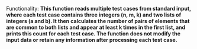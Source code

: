 Functionality: **This function reads multiple test cases from standard input, where each test case contains three integers (n, m, k) and two lists of integers (a and b). It then calculates the number of pairs of elements that are common to both lists and appear at least k times in the first list, and prints this count for each test case. The function does not modify the input data or retain any information after processing each test case.**